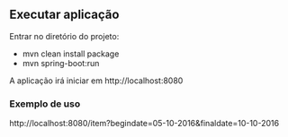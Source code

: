 ## Executar aplicação

Entrar no diretório do projeto:

- mvn clean install package
- mvn spring-boot:run

A aplicação irá iniciar em http://localhost:8080

### Exemplo de uso

http://localhost:8080/item?begindate=05-10-2016&finaldate=10-10-2016
